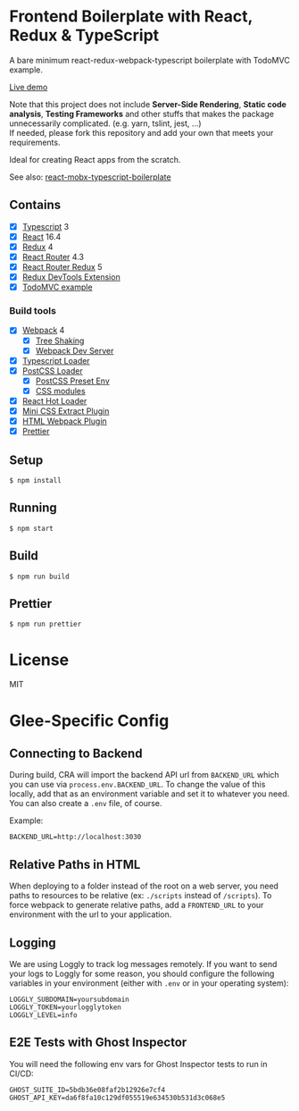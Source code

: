 # Frontend Boilerplate with React, Redux & TypeScript

A bare minimum react-redux-webpack-typescript boilerplate with TodoMVC example.

[Live demo](https://rokoroku.github.io/react-redux-typescript-boilerplate)

Note that this project does not include **Server-Side Rendering**, **Static code analysis**, **Testing Frameworks** and other stuffs that makes the package unnecessarily complicated. (e.g. yarn, tslint, jest, ...)  
If needed, please fork this repository and add your own that meets your requirements.

Ideal for creating React apps from the scratch.

See also: [react-mobx-typescript-boilerplate](https://github.com/rokoroku/react-mobx-typescript-boilerplate)

## Contains

- [x] [Typescript](https://www.typescriptlang.org/) 3
- [x] [React](https://facebook.github.io/react/) 16.4
- [x] [Redux](https://github.com/reactjs/redux) 4
- [x] [React Router](https://github.com/ReactTraining/react-router) 4.3
- [x] [React Router Redux](https://github.com/reactjs/react-router-redux) 5
- [x] [Redux DevTools Extension](https://github.com/zalmoxisus/redux-devtools-extension)
- [x] [TodoMVC example](http://todomvc.com)

### Build tools

- [x] [Webpack](https://webpack.github.io) 4
  - [x] [Tree Shaking](https://medium.com/@Rich_Harris/tree-shaking-versus-dead-code-elimination-d3765df85c80)
  - [x] [Webpack Dev Server](https://github.com/webpack/webpack-dev-server)
- [x] [Typescript Loader](https://github.com/TypeStrong/ts-loader)
- [x] [PostCSS Loader](https://github.com/postcss/postcss-loader)
  - [x] [PostCSS Preset Env](https://preset-env.cssdb.org/)
  - [x] [CSS modules](https://github.com/css-modules/css-modules)
- [x] [React Hot Loader](https://github.com/gaearon/react-hot-loader)
- [x] [Mini CSS Extract Plugin](https://github.com/webpack-contrib/mini-css-extract-plugin)
- [x] [HTML Webpack Plugin](https://github.com/ampedandwired/html-webpack-plugin)
- [x] [Prettier](https://github.com/prettier/prettier)

## Setup

```
$ npm install
```

## Running

```
$ npm start
```

## Build

```
$ npm run build
```

## Prettier

```
$ npm run prettier
```

# License

MIT

# Glee-Specific Config

## Connecting to Backend

During build, CRA will import the backend API url from `BACKEND_URL` which you can use via `process.env.BACKEND_URL`. To change the value of this locally, add that as an environment variable and set it to whatever you need. You can also create a `.env` file, of course.

Example:

```
BACKEND_URL=http://localhost:3030
```

## Relative Paths in HTML

When deploying to a folder instead of the root on a web server, you need paths to resources to be relative (ex: `./scripts` instead of `/scripts`). To force webpack to generate relative paths, add a `FRONTEND_URL` to your environment with the url to your application.

## Logging

We are using Loggly to track log messages remotely. If you want to send your logs to Loggly for some reason, you should configure the following variables in your environment (either with `.env` or in your operating system):

```
LOGGLY_SUBDOMAIN=yoursubdomain
LOGGLY_TOKEN=yourlogglytoken
LOGGLY_LEVEL=info
```

## E2E Tests with Ghost Inspector

You will need the following env vars for Ghost Inspector tests to run in CI/CD:

```
GHOST_SUITE_ID=5bdb36e08faf2b12926e7cf4
GHOST_API_KEY=da6f8fa10c129df055519e634530b531d3c068e5
```